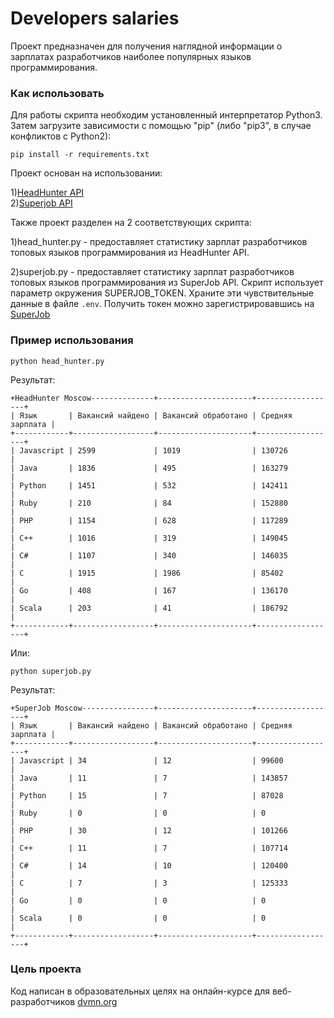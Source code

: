 # Developers salaries
Проект предназначен для получения наглядной информации о зарплатах разработчиков наиболее популярных языков программирования.

### Как использовать
Для работы скрипта необходим установленный интерпретатор Python3. Затем загрузите зависимости с помощью "pip" (либо "pip3", в случае конфликтов с Python2):  

    pip install -r requirements.txt

Проект основан на использовании:  

1)[HeadHunter API](https://api.hh.ru/)  
2)[Superjob API](https://api.superjob.ru/)  

Также проект разделен на 2 соответствующих скрипта:  

1)head_hunter.py - предоставляет статистику зарплат разработчиков топовых языков программирования из HeadHunter API. 

2)superjob.py - предоставляет статистику зарплат разработчиков топовых языков программирования из SuperJob API.  Скрипт использует параметр окружения SUPERJOB_TOKEN. Храните эти чувствительные данные в файле `.env`. Получить токен можно зарегистрировавшись на [SuperJob](https://api.superjob.ru/register)

### Пример использования

    python head_hunter.py

Результат:

    +HeadHunter Moscow--------------+---------------------+------------------+
    | Язык       | Вакансий найдено | Вакансий обработано | Средняя зарплата |
    +------------+------------------+---------------------+------------------+
    | Javascript | 2599             | 1019                | 130726           |
    | Java       | 1836             | 495                 | 163279           |
    | Python     | 1451             | 532                 | 142411           |
    | Ruby       | 210              | 84                  | 152880           |
    | PHP        | 1154             | 628                 | 117289           |
    | C++        | 1016             | 319                 | 149045           |
    | C#         | 1107             | 340                 | 146035           |
    | C          | 1915             | 1986                | 85402            |
    | Go         | 408              | 167                 | 136170           |
    | Scala      | 203              | 41                  | 186792           |
    +------------+------------------+---------------------+------------------+

Или:

    python superjob.py

Результат:

    +SuperJob Moscow----------------+---------------------+------------------+
    | Язык       | Вакансий найдено | Вакансий обработано | Средняя зарплата |
    +------------+------------------+---------------------+------------------+
    | Javascript | 34               | 12                  | 99600            |
    | Java       | 11               | 7                   | 143857           |
    | Python     | 15               | 7                   | 87028            |
    | Ruby       | 0                | 0                   | 0                |
    | PHP        | 30               | 12                  | 101266           |
    | C++        | 11               | 7                   | 107714           |
    | C#         | 14               | 10                  | 120400           |
    | C          | 7                | 3                   | 125333           |
    | Go         | 0                | 0                   | 0                |
    | Scala      | 0                | 0                   | 0                |
    +------------+------------------+---------------------+------------------+
    
### Цель проекта
Код написан в образовательных целях на онлайн-курсе для веб-разработчиков [dvmn.org](https://dvmn.org)

